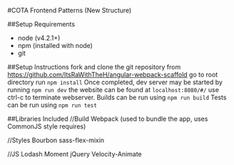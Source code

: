 #COTA Frontend Patterns (New Structure)

##Setup Requirements
- node (v4.2.1+)
- npm (installed with node)
- git

##Setup Instructions
fork and clone the git repository from https://github.com/ItsRaWithTheH/angular-webpack-scaffold
go to root directory
run `npm install`
Once completed, dev server may be started by running `npm run dev`
the website can be found at `localhost:8080/#/`
use ctrl-c to terminate webserver.
Builds can be run using `npm run build`
Tests can be run using `npm run test`


##Libraries Included
//Build
Webpack (used to bundle the app, uses CommonJS style requires)

//Styles
Bourbon
sass-flex-mixin

//JS
Lodash
Moment
jQuery
Velocity-Animate
